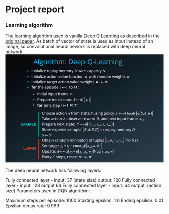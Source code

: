 # Project report
### Learning algorithm
The learning algorithm used is vanilla Deep Q Learning as described in the [original paper](https://storage.googleapis.com/deepmind-media/dqn/DQNNaturePaper.pdf). As batch of vector of state is used as input instead of an image, so convolutional neural nework is replaced with deep neural network. 
![DQN Algorithm](images/dqn_algorithm.png)

The deep neural network has following layers:

Fully connected layer - input: 37 (state size) output: 128
Fully connected layer - input: 128 output 64
Fully connected layer - input: 64 output: (action size)
Parameters used in DQN algorithm:

Maximum steps per episode: 1000
Starting epsilion: 1.0
Ending epsilion: 0.01
Epsilion decay rate: 0.999